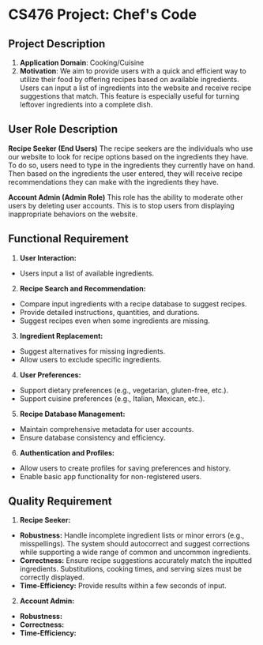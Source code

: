 # CS476 Project: Chef's Code

## Project Description
  1. **Application Domain**: Cooking/Cuisine
  2. **Motivation**: We aim to provide users with a quick and efficient way to utilize their food by offering recipes based on available ingredients. Users can input a list of ingredients into the website and receive recipe suggestions that match. This feature is especially useful for turning leftover ingredients into a complete dish.

## User Role Description
**Recipe Seeker (End Users)**
The recipe seekers are the individuals who use our website to look for recipe options based on the ingredients they have. To do so, users need to type in the ingredients they currently have on hand. Then based on the ingredients the user entered, they will receive recipe recommendations they can make with the ingredients they have.

**Account Admin (Admin Role)**
This role has the ability to moderate other users by deleting user accounts. This is to stop users from displaying inappropriate behaviors on the website.

## Functional Requirement
1. **User Interaction:**
  - Users input a list of available ingredients.
2. **Recipe Search and Recommendation:**
  - Compare input ingredients with a recipe database to suggest recipes.
  - Provide detailed instructions, quantities, and durations.
  - Suggest recipes even when some ingredients are missing.
3. **Ingredient Replacement:**
  - Suggest alternatives for missing ingredients.
  - Allow users to exclude specific ingredients.
4. **User Preferences:**
  - Support dietary preferences (e.g., vegetarian, gluten-free, etc.).
  - Support cuisine preferences (e.g., Italian, Mexican, etc.).
5. **Recipe Database Management:**
  - Maintain comprehensive metadata for user accounts.
  - Ensure database consistency and efficiency.
6. **Authentication and Profiles:**
  - Allow users to create profiles for saving preferences and history.
  - Enable basic app functionality for non-registered users.

## Quality Requirement
1. **Recipe Seeker:**
  - **Robustness:** Handle incomplete ingredient lists or minor errors (e.g., misspellings). The system should autocorrect and suggest corrections while supporting a wide range of common and uncommon ingredients.
  - **Correctness:** Ensure recipe suggestions accurately match the inputted ingredients. Substitutions, cooking times, and serving sizes must be correctly displayed.
  - **Time-Efficiency:** Provide results within a few seconds of input.

2. **Account Admin:**
  - **Robustness:**  
  - **Correctness:** 
  - **Time-Efficiency:** 